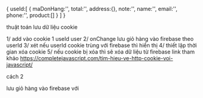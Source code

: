 
{
    useId:[
        {
            maDonHang:'',
            total:'',
            address:{},
            note:'',
            name:'',
            email:'',
            phone:'',
            product:[]
        }
    ]
}

thuật toán lưu dữ liệu cookie

1/ add vào cookie 1 useId user
2/ onChange lưu giỏ hàng vào firebase theo userId
3/ xét nếu userId cookie trùng với firebase thì hiển thị 
4/ thiết lập thời gian xóa cookie 
5/ nếu cookie bị xóa thì sẽ xóa dữ liệu từ firebase
link tham khảo
https://completejavascript.com/tim-hieu-ve-http-cookie-voi-javascript/

cách 2

lưu giỏ hàng vào firebase với 
